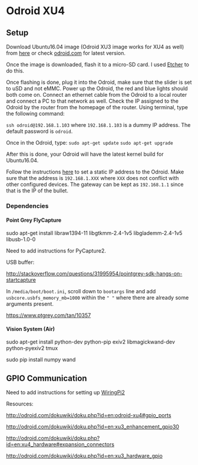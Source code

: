 # Odroid XU4

## Setup

Download Ubuntu16.04 image (Odroid XU3 image works for XU4 as well) from [here](https://odroid.in/ubuntu_16.04lts/) or check [odroid.com](odroid.com) for latest version. 

Once the image is downloaded, flash it to a micro-SD card. I used [Etcher](https://etcher.io/) to do this. 

Once flashing is done, plug it into the Odroid, make sure that the slider is set to uSD and not eMMC. Power up the Odroid, the red and blue lights should both come on. Connect an ethernet cable from the Odroid to a local router and connect a PC to that network as well. Check the IP assigned to the Odroid by the router from the homepage of the router. Using terminal, type the following command:

`ssh odroid@192.168.1.103` where `192.168.1.103` is a dummy IP address. The default password is `odroid`.

Once in the Odroid, type:
`sudo apt-get update`
`sudo apt-get upgrade`

After this is done, your Odroid will have the latest kernel build for Ubuntu16.04.

Follow the instructions [here](http://www.configserverfirewall.com/ubuntu-linux/ubuntu-set-static-ip-address/) to set a static IP address to the Odroid. Make sure that the address is `192.168.1.XXX` where `XXX` does not conflict with other configured devices. The gateway can be kept as `192.168.1.1` since that is the IP of the bullet.

### Dependencies

#### Point Grey FlyCapture

sudo apt-get install libraw1394-11 libgtkmm-2.4-1v5 libglademm-2.4-1v5 libusb-1.0-0

Need to add instructions for PyCapture2.

USB buffer:

http://stackoverflow.com/questions/31995954/pointgrey-sdk-hangs-on-startcapture

In `/media/boot/boot.ini`, scroll down to `bootargs` line and add `usbcore.usbfs_memory_mb=1000` within the `" "` where there are already some arguments present.

https://www.ptgrey.com/tan/10357

#### Vision System (Air)

sudo apt-get install python-dev python-pip exiv2 libmagickwand-dev python-pyexiv2 tmux

sudo pip install numpy wand

## GPIO Communication

Need to add instructions for setting up [WiringPi2](https://github.com/hardkernel/WiringPi2-Python)

Resources:

http://odroid.com/dokuwiki/doku.php?id=en:odroid-xu4#gpio_ports

http://odroid.com/dokuwiki/doku.php?id=en:xu3_enhancement_gpio30

http://odroid.com/dokuwiki/doku.php?id=en:xu4_hardware#expansion_connectors

http://odroid.com/dokuwiki/doku.php?id=en:xu3_hardware_gpio

